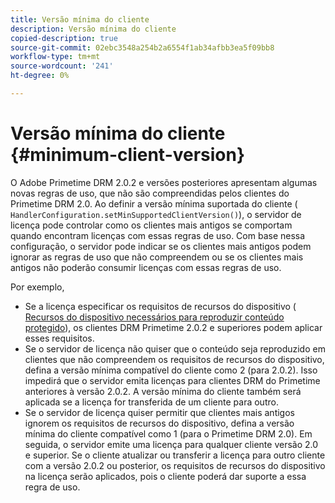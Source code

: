 ```yaml
---
title: Versão mínima do cliente
description: Versão mínima do cliente
copied-description: true
source-git-commit: 02ebc3548a254b2a6554f1ab34afbb3ea5f09bb8
workflow-type: tm+mt
source-wordcount: '241'
ht-degree: 0%

---
```


# Versão mínima do cliente {#minimum-client-version}

O Adobe Primetime DRM 2.0.2 e versões posteriores apresentam algumas novas regras de uso, que não são compreendidas pelos clientes do Primetime DRM 2.0. Ao definir a versão mínima suportada do cliente ( `HandlerConfiguration.setMinSupportedClientVersion()`), o servidor de licença pode controlar como os clientes mais antigos se comportam quando encontram licenças com essas regras de uso. Com base nessa configuração, o servidor pode indicar se os clientes mais antigos podem ignorar as regras de uso que não compreendem ou se os clientes mais antigos não poderão consumir licenças com essas regras de uso.

Por exemplo,

* Se a licença especificar os requisitos de recursos do dispositivo ( [Recursos do dispositivo necessários para reproduzir conteúdo protegido](../../../protecting-content/introduction/usage-rules/runtime-application-restrictions/device-capabilities.md)), os clientes DRM Primetime 2.0.2 e superiores podem aplicar esses requisitos.
* Se o servidor de licença não quiser que o conteúdo seja reproduzido em clientes que não compreendem os requisitos de recursos do dispositivo, defina a versão mínima compatível do cliente como 2 (para 2.0.2). Isso impedirá que o servidor emita licenças para clientes DRM do Primetime anteriores à versão 2.0.2. A versão mínima do cliente também será aplicada se a licença for transferida de um cliente para outro.
* Se o servidor de licença quiser permitir que clientes mais antigos ignorem os requisitos de recursos do dispositivo, defina a versão mínima do cliente compatível como 1 (para o Primetime DRM 2.0). Em seguida, o servidor emite uma licença para qualquer cliente versão 2.0 e superior. Se o cliente atualizar ou transferir a licença para outro cliente com a versão 2.0.2 ou posterior, os requisitos de recursos do dispositivo na licença serão aplicados, pois o cliente poderá dar suporte a essa regra de uso.

